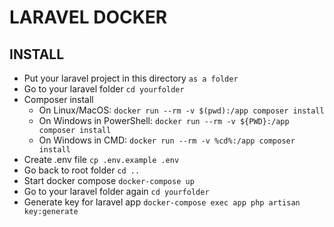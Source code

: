 # LARAVEL DOCKER

## INSTALL
- Put your laravel project in this directory `as a folder`
- Go to your laravel folder `cd yourfolder`
- Composer install
    - On Linux/MacOS: `docker run --rm -v $(pwd):/app composer install`
    - On Windows in PowerShell: `docker run --rm -v ${PWD}:/app composer install`
    - On Windows in CMD: `docker run --rm -v %cd%:/app composer install`
- Create .env file `cp .env.example .env` 
- Go back to root folder `cd ..`
- Start docker compose `docker-compose up`
- Go to your laravel folder again `cd yourfolder`
- Generate key for laravel app `docker-compose exec app php artisan key:generate`